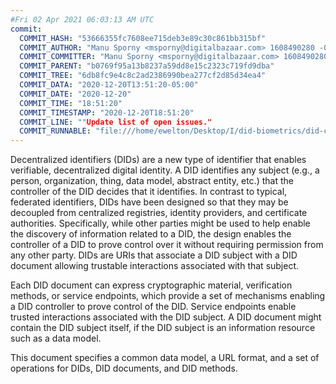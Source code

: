 ```yaml
---
#Fri 02 Apr 2021 06:03:13 AM UTC
commit:
  COMMIT_HASH: "53666355fc7608ee715deb3e89c30c861bb315bf"
  COMMIT_AUTHOR: "Manu Sporny <msporny@digitalbazaar.com> 1608490280 -0500"
  COMMIT_COMMITTER: "Manu Sporny <msporny@digitalbazaar.com> 1608490280 -0500"
  COMMIT_PARENT: "b0769f95a13b8237a59dd8e15c2323c719fd9dba"
  COMMIT_TREE: "6db8fc9e4c8c2ad2386990bea277cf2d85d34ea4"
  COMMIT_DATA: "2020-12-20T13:51:20-05:00"
  COMMIT_DATE: "2020-12-20"
  COMMIT_TIME: "18:51:20"
  COMMIT_TIMESTAMP: "2020-12-20T18:51:20"
  COMMIT_LINE: ""Update list of open issues."
  COMMIT_RUNNABLE: "file:///home/ewelton/Desktop/I/did-biometrics/did-core-dataset/analysis/gitinfo/53666355fc7608ee715deb3e89c30c861bb315bf/snapshot/index.html"
---
```


<section id="abstract">
<p>
<a>Decentralized identifiers</a> (DIDs) are a new type of identifier that
enables verifiable, decentralized digital identity. A <a>DID</a> identifies any
subject (e.g., a person, organization, thing, data model, abstract entity, etc.)
that the controller of the <a>DID</a> decides that it identifies. In contrast to
typical, federated identifiers, DIDs have been designed so that they may be
decoupled from centralized registries, identity providers, and certificate
authorities. Specifically, while other parties might be used to help enable the
discovery of information related to a <a>DID</a>, the design enables the
controller of a <a>DID</a> to prove control over it without requiring permission
from any other party. <a>DID</a>s are URIs that associate a <a>DID subject</a>
with a <a>DID document</a> allowing trustable interactions associated with that
subject.
    </p>
<p>
Each <a>DID document</a> can express cryptographic material, verification
methods, or <a>service endpoints</a>, which provide a set of mechanisms enabling
a <a>DID controller</a> to prove control of the <a>DID</a>. <a>Service
endpoints</a> enable trusted interactions associated with the <a>DID
subject</a>. A <a>DID document</a> might contain the <a>DID subject</a> itself,
if the <a>DID subject</a> is an information resource such as a data model.
    </p>
<p>
This document specifies a common data model, a URL format, and a set of
operations for <a>DIDs</a>, <a>DID documents</a>, and <a>DID methods</a>.
    </p>
</section>
